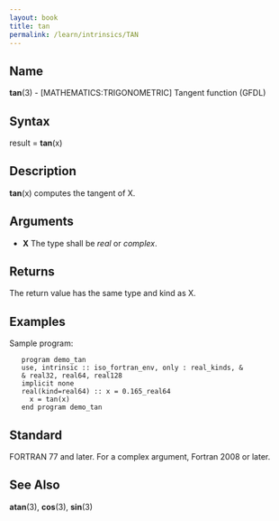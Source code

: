 ```yaml
---
layout: book
title: tan
permalink: /learn/intrinsics/TAN
---
```

## __Name__

__tan__(3) - \[MATHEMATICS:TRIGONOMETRIC\] Tangent function
(GFDL)

## __Syntax__

result = __tan__(x)

## __Description__

__tan__(x) computes the tangent of X.

## __Arguments__

  - __X__
    The type shall be _real_ or _complex_.

## __Returns__

The return value has the same type and kind as X.

## __Examples__

Sample program:

```
   program demo_tan
   use, intrinsic :: iso_fortran_env, only : real_kinds, &
   & real32, real64, real128
   implicit none
   real(kind=real64) :: x = 0.165_real64
     x = tan(x)
   end program demo_tan
```

## __Standard__

FORTRAN 77 and later. For a complex argument, Fortran 2008 or later.

## __See Also__

__atan__(3), __cos__(3), __sin__(3)
